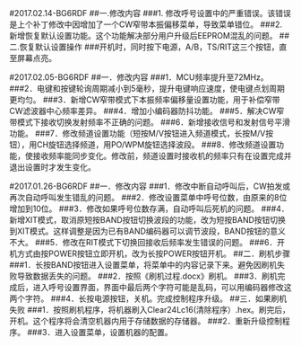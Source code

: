 #2017.02.14-BG6RDF
##一.修改内容
###1. 修改呼号设置中的严重错误。该错误是上个补丁修改中因增加了一个CW窄带本振偏移菜单，导致菜单错位。
###2. 新增恢复默认设置功能。这个功能解决部分用户升级后EEPROM混乱的问题。
##二.恢复默认设置操作
###开机时，同时按下电源，A/B，TS/RIT这三个按钮，直至屏幕点亮。

#2017.02.05-BG6RDF
##一．修改内容
###1．MCU频率提升至72MHz。
###2．电键和按键轮询周期减小到5毫秒，提升电键响应速度，使电键点划周期更均匀。
###3．新增CW窄带模式下本振频率偏移量设置功能，用于补偿窄带CW滤波器中心频率差异。
###4．增加小编码器防抖功能。
###5．解决CW窄带模式下接收切换发射频率不正确的问题。
###6．新增接收信号和发射信号平滑功能。
###7．修改频道设置功能（短按M/V按钮进入频道模式，长按M/V按钮），用CH旋钮选择频道，用PO/WPM旋钮选择波段。
###8．修改频道设置功能，使接收频率能同步变化。修改前，频道设置时接收机的频率只有在设置完成并退出设置时才发生变化。

#2017.01.26-BG6RDF
##一．修改内容
###1．修改中断自动呼叫后，CW拍发或再次自动呼叫发生错乱的问题。
###2．修改设置菜单中呼号位数，由原来的8位增加到10位。
###3．修改如果呼号位数存满，自动呼叫后死机的问题。
###4．新增XIT模式，取消原短按BAND按钮切换波段的功能，改为短按BAND按钮切换到XIT模式。这样调整是因为已有BAND编码器可以调节波段，BAND按钮的意义不大。
###5．修改在RIT模式下切换回接收后频率发生错误的问题。
###6．开机方式由按POWER按钮立即开机，改为长按POWER按钮开机。
##二．刷机步骤
###1．长按BAND按钮进入设置菜单，将菜单中的内容记录下来。避免因刷机失败导致数据丢失的问题。
###2．按照《刷机过程.docx》刷机。
###3．刷机完成后，进入呼号设置界面，界面中最后两个字符可能是乱码，可以用编码器修改这两个字符。
###4．长按电源按钮，关机。完成控制程序升级。
##三．如果刷机失败
###1．按照刷机程序，将机器刷入Clear24Lc16(清除程序）.hex。刷完后，开机。这个程序将会清空机器内用于存储数据的存储器。
###2．重新升级控制程序。
###3．进入设置菜单，设置机器的配置。

